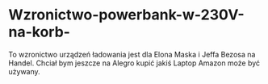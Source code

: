 # Wzronictwo-powerbank-w-230V-na-korb-
To wzronictwo urządzeń ładowania jest dla Elona Maska i Jeffa Bezosa na Handel. 
Chciał bym jeszcze na Alegro kupić jakiś Laptop Amazon może być używany. 
